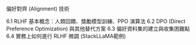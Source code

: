 偏好對齊 (Alignment) 技術

6.1 RLHF 基本概念：人類回饋、獎勵模型訓練、PPO 演算法
6.2 DPO (Direct Preference Optimization) 與其他替代方案
6.3 偏好資料集的建立與收集困難點
6.4 實務上如何進行 RLHF 微調 (StackLLaMA範例)